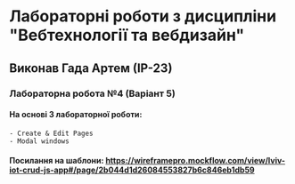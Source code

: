 # Лабораторні роботи з дисципліни "Вебтехнології та вебдизайн"
## Виконав Гада Артем (ІР-23)
### Лабораторна робота №4 (Варіант 5)
#### На основі 3 лабораторної роботи:
    - Create & Edit Pages
    - Modal windows
#### Посилання на шаблони: https://wireframepro.mockflow.com/view/lviv-iot-crud-js-app#/page/2b044d1d26084553827b6c846eb1db59


